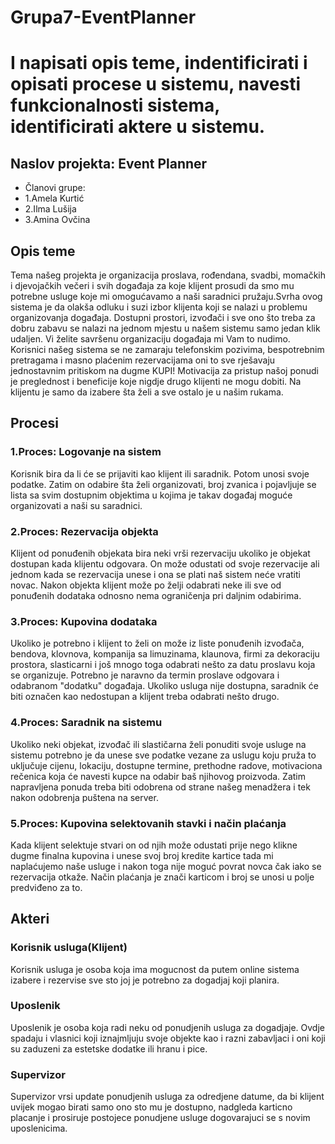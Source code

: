 # Grupa7-EventPlanner
# **I napisati opis teme, indentificirati i opisati procese u sistemu, navesti funkcionalnosti sistema, identificirati aktere u sistemu.**

## Naslov projekta: Event Planner

- Članovi grupe:
- 1.Amela Kurtić
- 2.Ilma Lušija
- 3.Amina Ovčina

## **Opis teme**

Tema našeg projekta je organizacija proslava, rođendana, svadbi, momačkih i djevojačkih večeri i svih događaja za koje klijent prosudi da 
smo mu potrebne usluge koje mi omogućavamo a naši saradnici pružaju.Svrha ovog sistema je da olakša odluku i suzi izbor klijenta koji se nalazi
u problemu organizovanja događaja. Dostupni prostori, izvođači i sve ono što treba za dobru zabavu se nalazi na jednom mjestu u našem sistemu 
samo jedan klik udaljen.
Vi želite savršenu organizaciju događaja mi Vam to nudimo.
Korisnici našeg sistema se ne zamaraju telefonskim pozivima, bespotrebnim pretragama i masno plaćenim rezervacijama oni to sve rješavaju 
jednostavnim pritiskom na dugme KUPI! 
Motivacija za pristup našoj ponudi je preglednost i beneficije koje nigdje drugo klijenti ne mogu dobiti. Na klijentu je samo da izabere šta želi
a sve ostalo je u našim rukama.

## **Procesi**

### 1.Proces: Logovanje na sistem

Korisnik bira da li će se prijaviti kao klijent ili saradnik. Potom unosi svoje podatke. Zatim on odabire šta želi organizovati, broj zvanica i pojavljuje se lista sa svim dostupnim objektima u kojima je takav događaj moguće organizovati a naši su saradnici.

### 2.Proces: Rezervacija objekta

Klijent od ponuđenih objekata bira neki vrši rezervaciju ukoliko je objekat dostupan kada klijentu odgovara. On može odustati od svoje rezervacije ali jednom kada se rezervacija unese i ona se plati naš sistem neće vratiti novac. Nakon objekta klijent može po želji odabrati neke ili sve od ponuđenih dodataka odnosno nema ograničenja pri daljnim odabirima.

### 3.Proces: Kupovina dodataka

Ukoliko je potrebno i klijent to želi on može iz liste ponuđenih izvođača, bendova, klovnova, kompanija sa limuzinama, klaunova, firmi za dekoraciju prostora, slasticarni i još mnogo toga odabrati nešto za datu proslavu koja se organizuje. 
Potrebno je naravno da termin proslave odgovara i odabranom "dodatku" događaja.
Ukoliko usluga nije dostupna, saradnik će biti označen kao nedostupan a klijent treba odabrati nešto drugo.

### 4.Proces: Saradnik na sistemu

Ukoliko neki objekat, izvođač ili slastičarna želi ponuditi svoje usluge na sistemu potrebno je da unese sve podatke vezane za uslugu koju pruža to uključuje cijenu, lokaciju, dostupne termine, prethodne radove, motivaciona rečenica koja će navesti kupce na odabir baš njihovog proizvoda. Zatim napravljena ponuda treba biti odobrena od strane našeg menadžera i tek nakon odobrenja puštena na server.

### 5.Proces: Kupovina selektovanih stavki i način plaćanja

Kada klijent selektuje stvari on od njih može odustati prije nego klikne dugme finalna kupovina i unese svoj broj kredite kartice tada mi naplaćujemo naše usluge i nakon toga nije moguć povrat novca čak iako se rezervacija otkaže. Način plaćanja je znači karticom i broj se unosi u polje predviđeno za to.

## **Akteri**

### Korisnik usluga(Klijent) 

Korisnik usluga je osoba koja ima mogucnost da putem online sistema izabere i rezervise sve sto joj je potrebno za dogadjaj koji planira.

### Uposlenik

Uposlenik je osoba koja radi neku od ponudjenih usluga za dogadjaje. Ovdje spadaju i vlasnici koji iznajmljuju svoje objekte kao i razni zabavljaci i oni koji su zaduzeni za estetske dodatke ili hranu i pice.

### Supervizor 

Supervizor vrsi update ponudjenih usluga za odredjene datume, da bi klijent uvijek mogao birati samo ono sto mu je dostupno, nadgleda karticno placanje i prosiruje postojece ponudjene usluge dogovarajuci se s novim uposlenicima.

